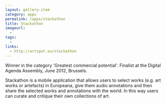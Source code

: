 ```yaml
---
layout: gallery-item
category: apps
permalink: /apps/stackathon
title: Stackathon
imageurl:
  - 
tags:
  - 
links:
  - http://artspot.eu/stackathon
---
```


Winner in the category 'Greatest commercial potential'. Finalist at the Digital Agenda Assembly, June 2012, Brussels.

Stackathon is a mobile application that allows users to select works (e.g. art works or artefacts) in Europeana, give them audio annotations and then share the selected works and annotations with the world. In this way users can curate and critique their own collections of art.
